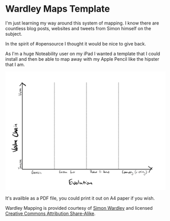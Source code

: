 # Wardley Maps Template

I'm just learning my way around this system of mapping. I know there are countless blog posts, websites and tweets from Simon himself on the subject. 

In the spirit of #opensource I thought it would be nice to give back. 

As I'm a huge Noteability user on my iPad I wanted a template that I could install and then be able to map away with my Apple Pencil like the hipster that I am.

![Wardley Maps](wardleymaps.png)

It's availble as a PDF file, you could print it out on A4 paper if you wish. 

Wardley Mapping is provided courtesy of [Simon Wardley](https://twitter.com/swardley) and licensed [Creative Commons Attribution Share-Alike](https://creativecommons.org/licenses/by-sa/4.0/).

